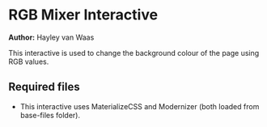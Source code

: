 # RGB Mixer Interactive

**Author:** Hayley van Waas

This interactive is used to change the background colour of the page using RGB values.

## Required files

- This interactive uses MaterializeCSS and Modernizer (both loaded from base-files folder).
